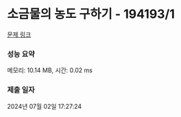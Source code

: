 # 소금물의 농도 구하기 - 194193/1 

[문제 링크](https://level.goorm.io/exam/194193/%EC%86%8C%EA%B8%88%EB%AC%BC%EC%9D%98-%EB%86%8D%EB%8F%84-%EA%B5%AC%ED%95%98%EA%B8%B0/quiz/1) 

### 성능 요약

메모리: 10.14 MB, 시간: 0.02 ms

### 제출 일자

2024년 07월 02일 17:27:24

